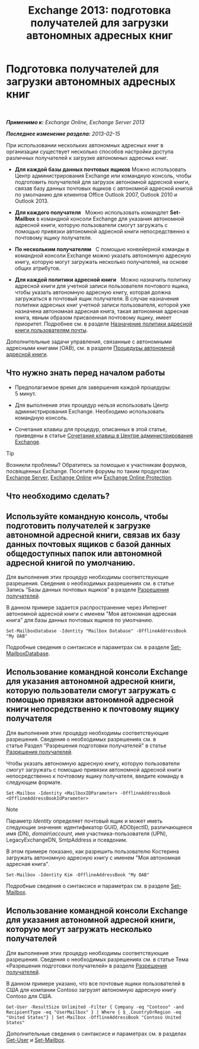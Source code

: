 ﻿---
title: 'Exchange 2013: подготовка получателей для загрузки автономных адресных книг'
TOCTitle: Подготовка получателей для загрузки автономных адресных книг
ms:assetid: 141751ac-16d3-4e3c-b70c-004aeedcb5a0
ms:mtpsurl: https://technet.microsoft.com/ru-ru/library/Aa996345(v=EXCHG.150)
ms:contentKeyID: 50487491
ms.date: 04/30/2018
mtps_version: v=EXCHG.150
ms.translationtype: HT
---

# Подготовка получателей для загрузки автономных адресных книг

 

_**Применимо к:** Exchange Online, Exchange Server 2013_

_**Последнее изменение раздела:** 2013-02-15_

При использовании нескольких автономных адресных книг в организации существует несколько способов настройки доступа различных получателей к загрузке автономных адресных книг.

  - **Для каждой базы данных почтовых ящиков** Можно использовать Центр администрирования Exchange или командную консоль, чтобы подготовить получателей для загрузок автономной адресной книги, связав базу данных почтовых ящиков с автономной адресной книгой по умолчанию для клиентов Office Outlook 2007, Outlook 2010 и Outlook 2013.

  - **Для каждого получателя**   Можно использовать командлет **Set-Mailbox** в командной консоли Exchange для указания автономной адресной книги, которую пользователи смогут загружать с помощью привязки автономной адресной книги непосредственно к почтовому ящику получателя.

  - **По нескольким получателям**   С помощью конвейерной команды в командной консоли Exchange можно указать автономную адресную книгу, которую могут загружать несколько получателей, на основе общих атрибутов.

  - **Для каждой политики адресной книги**   Можно назначить политику адресной книги для учетной записи пользователя почтового ящика, чтобы указать автономную адресную книгу, которая должна загружаться в почтовый ящик получателя. В случае назначения политики адресных книг учетной записи пользователя, которой уже назначена автономная адресная книга, такая автономная адресная книга, явным образом присвоенная почтовому ящику, имеет приоритет. Подробнее см. в разделе [Назначение политики адресной книги пользователям почты](assign-an-address-book-policy-to-mail-users-exchange-2013-help.md).

Дополнительные задачи управления, связанные с автономными адресными книгами (OAB), см. в разделе [Процедуры автономной адресной книги](offline-address-book-procedures-exchange-2013-help.md).

## Что нужно знать перед началом работы

  - Предполагаемое время для завершения каждой процедуры: 5 минут.

  - Для выполнения этих процедур нельзя использовать Центр администрирования Exchange. Необходимо использовать командную консоль.

  - Сочетания клавиш для процедур, описанных в этой статье, приведены в статье [Сочетания клавиш в Центре администрирования Exchange](keyboard-shortcuts-in-the-exchange-admin-center-exchange-online-protection-help.md).

> [!TIP]  
> Возникли проблемы? Обратитесь за помощью к участникам форумов, посвященных Exchange. Посетите форумы по таким продуктам: <a href="https://go.microsoft.com/fwlink/p/?linkid=60612">Exchange Server</a>, <a href="https://go.microsoft.com/fwlink/p/?linkid=267542">Exchange Online</a> или <a href="https://go.microsoft.com/fwlink/p/?linkid=285351">Exchange Online Protection</a>.


## Что необходимо сделать?

## Используйте командную консоль, чтобы подготовить получателей к загрузке автономной адресной книги, связав их базу данных почтовых ящиков с базой данных общедоступных папок или автономной адресной книгой по умолчанию.

Для выполнения этих процедур необходимы соответствующие разрешения. Сведения о необходимых разрешениях см. в статье Запись "Базы данных почтовых ящиков" в разделе [Разрешения получателей](recipients-permissions-exchange-2013-help.md).

В данном примере задается распространение через Интернет автономной адресной книги с именем "Моя автономная адресная книга" для базы данных почтовых ящиков по умолчанию.

    Set-MailboxDatabase -Identity "Mailbox Database" -OfflineAddressBook "My OAB"

Подробные сведения о синтаксисе и параметрах см. в разделе [Set-MailboxDatabase](https://technet.microsoft.com/ru-ru/library/bb123971\(v=exchg.150\)).

## Использование командной консоли Exchange для указания автономной адресной книги, которую пользователи смогут загружать с помощью привязки автономной адресной книги непосредственно к почтовому ящику получателя

Для выполнения этих процедур необходимы соответствующие разрешения. Сведения о необходимых разрешениях см. в статье Раздел "Разрешения подготовки получателей" в статье [Разрешения получателей](recipients-permissions-exchange-2013-help.md).

Чтобы указать автономную адресную книгу, которую пользователи смогут загружать с помощью привязки автономной адресной книги непосредственно к почтовому ящику получателя, введите команду в следующем формате.

    Set-Mailbox -Identity <MailboxIDParameter> -OfflineAddressBook <OfflineAddressBookIdParameter>

> [!NOTE]  
> Параметр <em>Identity</em> определяет почтовый ящик и может иметь следующие значения: идентификатор GUID, ADObjectID, различающееся имя (DN), <em>domain\account</em>, имя участника-пользователя (UPN), LegacyExchangeDN, SmtpAddress и псевдоним.


В этом примере показано, как разрешить пользователю Костерина загружать автономную адресную книгу с именем "Моя автономная адресная книга".

    Set-Mailbox -Identity Kim -OfflineAddressBook "My OAB"

Подробные сведения о синтаксисе и параметрах см. в разделе [Set-Mailbox](https://technet.microsoft.com/ru-ru/library/bb123981\(v=exchg.150\)).

## Использование командной консоли Exchange для указания автономной адресной книги, которую могут загружать несколько получателей

Для выполнения этих процедур необходимы соответствующие разрешения. Сведения о необходимых разрешениях см. в статье Тема «Разрешения подготовки получателей» в разделе [Разрешения получателей](recipients-permissions-exchange-2013-help.md).

В данном примере указано, что все почтовые ящики пользователей в США для компании Contoso загрузят автономную адресную книгу Contoso для США.

    Get-User -ResultSize Unlimited -Filter { Company -eq "Contoso" -and RecipientType -eq "UserMailbox" } | Where { $_.CountryOrRegion -eq "United States"} | Set-Mailbox -OfflineAddressBook "Contoso United States"

Дополнительные сведения о синтаксисе и параметрах см. в разделах [Get-User](https://technet.microsoft.com/ru-ru/library/aa996896\(v=exchg.150\)) и [Set-Mailbox](https://technet.microsoft.com/ru-ru/library/bb123981\(v=exchg.150\)).

